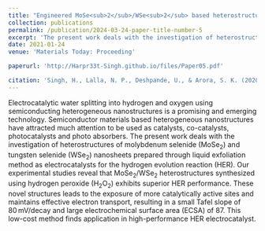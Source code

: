 ```yaml
---
title: "Engineered MoSe<sub>2</sub>/WSe<sub>2</sub> based heterostructures for efficient hydrogen evolution reaction"
collection: publications
permalink: /publication/2024-03-24-paper-title-number-5
excerpt: 'The present work deals with the investigation of heterostructures of molybdenum selenide (MoSe<sub>2</sub>) and tungsten selenide (WSe<sub>2</sub>) nanosheets prepared through liquid exfoliation method as electrocatalysts for the hydrogen evolution reaction (HER). '
date: 2021-01-24
venue: 'Materials Today: Proceeding'

paperurl: 'http://Harpr33t-Singh.github.io/files/Paper05.pdf'

citation: 'Singh, H., Lalla, N. P., Deshpande, U., & Arora, S. K. (2020). &quot;Engineered MoSe<sub>2</sub>/WSe<sub>2</sub> based heterostructures for efficient hydrogen evolution reaction.&quot; <i>Materials Today: Proceeding</i>., 8(17), 45, 4787-4791.'
---
```


Electrocatalytic water splitting into hydrogen and oxygen using semiconducting heterogeneous nanostructures is a promising and emerging technology. Semiconductor materials based heterogeneous nanostructures have attracted much attention to be used as catalysts, co-catalysts, photocatalysts and photo absorbers. The present work deals with the investigation of heterostructures of molybdenum selenide (MoSe<sub>2</sub>) and tungsten selenide (WSe<sub>2</sub>) nanosheets prepared through liquid exfoliation method as electrocatalysts for the hydrogen evolution reaction (HER). Our experimental studies reveal that MoSe<sub>2</sub>/WSe<sub>2</sub> heterostructures synthesized using hydrogen peroxide (H<sub>2</sub>O<sub>2</sub>) exhibits superior HER performance. These novel structures leads to the exposure of more catalytically active sites and maintains effective electron transport, resulting in a small Tafel slope of 80 mV/decay and large electrochemical surface area (ECSA) of 87. This low-cost method finds application in high-performance HER electrocatalyst.
